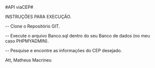 #API viaCEP#

INSTRUÇÕES PARA EXECUÇÃO.

-- Clone o Repositório GIT.

-- Execute o arquivo Banco.sql dentro do seu Banco de dados (no meu caso PHPMYADMIN).

-- Pesquise e encontre as informações do CEP desejado.

Att, Matheus Macrineu
